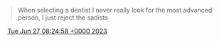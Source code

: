 > When selecting a dentist I never really look for the most advanced person, I just reject the sadists

<img src="../../media/tweet.ico" width="12" /> [Tue Jun 27 08:24:58 +0000 2023](https://twitter.com/DromerDenker/status/1673608347772125184)